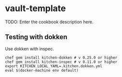 # vault-template

TODO: Enter the cookbook description here.

## Testing with dokken

Use dokken with inspec.

```
chef gem install kitchen-dokken # v 0.25.0 or higher
chef gem install kitchen-inspec # v 0.11.0 or higher
export KITCHEN_LOCAL_YAML=.kitchen.dokken.yml
eval $(docker-machine env default)
```
